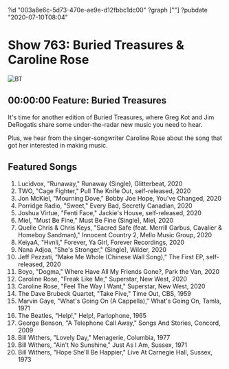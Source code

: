 ?id "003a8e6c-5d73-470e-ae9e-d12fbbc1dc00"
?graph [""]
?pubdate "2020-07-10T08:04"
# Show 763: Buried Treasures & Caroline Rose
![BT](https://api.wbez.org/v2/images/38753102-8740-4a6e-b52a-77716d049cae.jpg?width=960&height=450&mode=ASPECT_WIDTH)


## 00:00:00 Feature: Buried Treasures
It's time for another edition of Buried Treasures, where Greg Kot and Jim DeRogatis share some under-the-radar new music you need to hear. 

Plus, we hear from the singer-songwriter Caroline Rose about the song that got her interested in making music.

## Featured Songs 

1. Lucidvox, "Runaway," Runaway (Single), Glitterbeat, 2020
1. TWO, "Cage Fighter," Pull The Knife Out, self-released, 2020
1. Jon McKiel, "Mourning Dove," Bobby Joe Hope, You've Changed, 2020
1. Porridge Radio, "Sweet," Every Bad, Secretly Canadian, 2020
1. Joshua Virtue, "Fenti Face," Jackie's House, self-released, 2020
1. Miel, "Must Be Fine," Must Be Fine (Single), Miel, 2020
1. Quelle Chris & Chris Keys, "Sacred Safe (feat. Merrill Garbus, Cavalier & Homeboy Sandman)," Innocent Country 2, Mello Music Group, 2020
1. KeiyaA, "Hvnli," Forever, Ya Girl, Forever Recordings, 2020
1. Nana Adjoa, "She's Stronger," (Single), Wilder, 2020
1. Jeff Pezzati, "Make Me Whole (Chinese Wall Song)," The First EP, self-released, 2020
1. Boyo, "Dogma," Where Have All My Friends Gone?, Park the Van, 2020
1. Caroline Rose, "Freak Like Me," Superstar, New West, 2020
1. Caroline Rose, "Feel The Way I Want," Superstar, New West, 2020
1. The Dave Brubeck Quartet, "Take Five," Time Out, CBS, 1959
1. Marvin Gaye, "What's Going On (A Cappella)," What's Going On, Tamla, 1971
1. The Beatles, "Help!," Help!, Parlophone, 1965
1. George Benson, "A Telephone Call Away," Songs And Stories, Concord, 2009
1. Bill Withers, "Lovely Day," Menagerie, Columbia, 1977
1. Bill Withers, "Ain't No Sunshine," Just As I Am, Sussex, 1971
1. Bill Withers, "Hope She'll Be Happier," Live At Carnegie Hall, Sussex, 1973